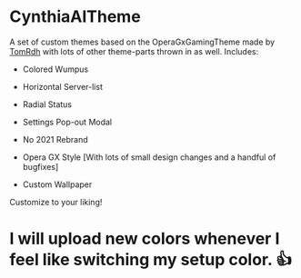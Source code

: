 # CynthiaAITheme

A set of custom themes based on the OperaGxGamingTheme made by [TomRdh](https://github.com/Tomrdh/) with lots of other theme-parts thrown in as well. Includes:

- Colored Wumpus

- Horizontal Server-list

- Radial Status

- Settings Pop-out Modal

- No 2021 Rebrand

- Opera GX Style [With lots of small design changes and a handful of bugfixes]

- Custom Wallpaper


Customize to your liking!


# I will upload new colors whenever I feel like switching my setup color. 👍
